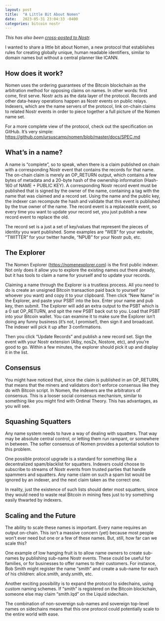 ```yaml
---
layout: post
title:  "A Little Bit About Nomen"
date:   2023-05-31 23:04:33 -0400
categories: bitcoin nostr
---
```


_This has also been [cross-posted to Nostr](https://snort.social/e/note15xq9u92kr525rygqzyglm99qs7cejy7udruhmzw22jflh0sy0dzqs3m2rk)._

I wanted to share a little bit about Nomen, a new protocol that establishes rules for creating globally unique, human readable identifiers, similar to domain names but without a central planner like ICANN.

## How does it work?

Nomen uses the ordering guarantees of the Bitcoin blockchain as the arbitration method for opposing claims on names. In other words: first come, first serve. Nostr acts as the data layer of the protocol. Records and other data-heavy operations happen as Nostr events on public relays. Indexers, which are the name servers of the protocol, link on-chain claims to related Nostr events in order to piece together a full picture of the Nomen name set.

For a more complete view of the protocol, check out the specification on GitHub. It’s very simple: https://github.com/ursuscamp/nomen/blob/master/docs/SPEC.md

## What’s in a name?

A name is “complete”, so to speak, when there is a claim published on chain with a corresponding Nostr event that contains the records for that name. The on-chain claim is merely an OP_RETURN output, which contains a few bytes of metadata and a 20-byte hash of the ownership information (Hash-160 of NAME + PUBLIC KEY). A corresponding Nostr record event must be published that is signed by the owner of the name, containing a tag with the name that was claimed and a record set. Using the name and the public key, the indexer can recompute the hash and validate that this event is published by the true owner of the name. The record event is a replaceable event, so every time you want to update your record set, you just publish a new record event to replace the old.

The record set is a just a set of key/values that represent the pieces of identity you want published. Some examples are “WEB” for your website, “TWITTER” for your twitter handle, “NPUB” for your Nostr pub, etc.

## The Explorer

The Nomen Explorer (https://nomenexplorer.com) is the first public indexer. Not only does it allow you to explore the existing names out there already, but it has tools to claim a name for yourself and to update your records.

Claiming a name through the Explorer is a trustless process. All you need to do is create an unsigned Bitcoin transaction paid back to yourself (or whoever you want) and copy it to your clipboard. Then click “New Name” in the Explorer, and paste your PSBT into the box. Enter your name and pub key, then submit. The Explorer will add an extra output to the PSBT which is a 0 sat OP_RETURN, and spit the new PSBT back out to you. Load that PSBT into your Bitcoin wallet. You can examine it to make sure the Explorer isn’t doing any funny business (it’s not, I promise!), then sign it and broadcast. The indexer will pick it up after 3 confirmations.

Then you click “Update Records” and publish a new record set. Sign the event with your Nostr extension (Alby, nos2x, Nostore, etc), and you’re good to go. Within a few minutes, the explorer should pick it up and display it in the list. 

## Consensus

You might have noticed that, since the claim is published in an OP_RETURN, that means that the miners and validators don’t enforce consensus like they do with Bitcoin script. In Nomen, the indexers are the arbitrators of consensus. This is a looser social consensus mechanism, similar to something like you might find with Ordinal Theory. This has advantages, as you will see.

## Squashing Squatters

Any name system needs to have a way of dealing with squatters. That way may be absolute central control, or letting them run rampant, or somewhere in between. The softer consensus of Nomen provides a potential solution to this problem.

One possible protocol upgrade is a standard for something like a decentralized spam/blacklist for squatters. Indexers could choose to subscribe to streams of Nostr events from trusted parties that handle spammers and squatters. Any name claim on such a spam list would be ignored by an indexer, and the next claim taken as the correct one. 

In reality, just the existence of such lists should deter most squatters, since they would need to waste real Bitcoin in mining fees just to try something easily thwarted by indexers.

## Scaling and the Future

The ability to scale these names is important. Every name requires an output on-chain. This isn’t a massive concern (yet) because most people won’t ever need but one or a few of these names. But, still, how far can we scale this?

One example of low hanging fruit is to allow name owners to create sub-names by publishing sub-name Nostr events. These could be useful for families, or for businesses to offer names to their customers. For instance, Bob Smith might register the name “smith” and create a sub-name for each of his children: alice.smith, andy.smith, etc.

Another exciting possibility is to expand the protocol to sidechains, using custom naming schemes. If “smith” is registered on the Bitcoin blockchain, someone else may claim “smith.lqd” on the Liquid sidechain. 

The combination of non-sovereign sub-names and sovereign top-level names on sidechains means that this one protocol could potentially scale to the entire world with ease.
